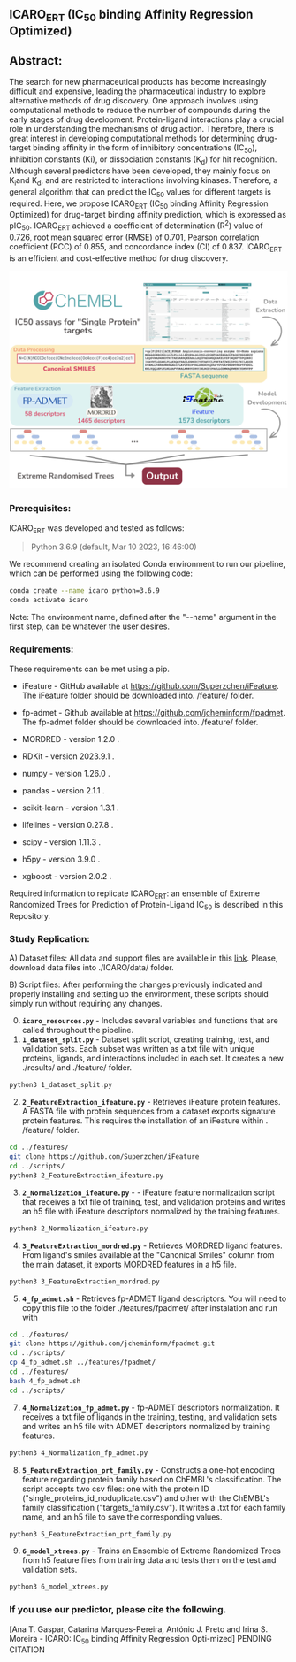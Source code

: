 ## ICARO<sub>ERT</sub> (IC<sub>50</sub> binding Affinity Regression Optimized)

## Abstract: 
The search for new pharmaceutical products has become increasingly difficult and expensive, leading the pharmaceutical industry to explore alternative methods of drug discovery. One approach involves using computational methods to reduce the number of compounds during the early stages of drug development. Protein-ligand interactions play a crucial role in understanding the mechanisms of drug action. Therefore, there is great interest in developing computational methods for determining drug-target binding affinity in the form of inhibitory concentrations (IC<sub>50</sub>), inhibition constants (Ki), or dissociation constants (K<sub>d</sub>) for hit recognition. Although several predictors have been developed, they mainly focus on K<sub>i</sub>and K<sub>d</sub>, and are restricted to interactions involving kinases. Therefore, a general algorithm that can predict the IC<sub>50</sub> values for different targets is required. Here, we propose ICARO<sub>ERT</sub> (IC<sub>50</sub> binding Affinity Regression Optimized) for drug-target binding affinity prediction, which is expressed as pIC<sub>50</sub>. ICARO<sub>ERT</sub> achieved a coefficient of determination (R<sup>2</sup>) value of 0.726, root mean squared error (RMSE) of 0.701, Pearson correlation coefficient (PCC) of 0.855, and concordance index (CI) of 0.837. ICARO<sub>ERT</sub> is an efficient and cost-effective method for drug discovery.

![Graphical Abstract](Graphical_Abstract.png)⁩

### Prerequisites:
ICARO<sub>ERT</sub> was developed and tested as follows:
> Python 3.6.9 (default, Mar 10 2023, 16:46:00)

We recommend creating an isolated Conda environment to run our pipeline, which can be performed using the following code:
```bash
conda create --name icaro python=3.6.9
conda activate icaro
```
Note: The environment name, defined after the "--name" argument in the first step, can be whatever the user desires.

### Requirements:
These requirements can be met using a pip.

* iFeature - GitHub available at https://github.com/Superzchen/iFeature. The iFeature folder should be downloaded into. /feature/ folder.

* fp-admet - Github available at https://github.com/jcheminform/fpadmet. The fp-admet folder should be downloaded into. /feature/ folder.
  
* MORDRED - version 1.2.0 .
* RDKit - version 2023.9.1 .
* numpy - version 1.26.0 .
* pandas - version 2.1.1 .
* scikit-learn - version 1.3.1 .
* lifelines - version 0.27.8 .
* scipy - version 1.11.3 .
* h5py - version 3.9.0 .
* xgboost - version 2.0.2 .


Required information to replicate ICARO<sub>ERT</sub>: an ensemble of Extreme Randomized Trees for Prediction of Protein-Ligand IC<sub>50</sub> is described in this Repository.

### Study Replication:
A) Dataset files: All data and support files are available in this [link](https://www.dropbox.com/scl/fo/zfb4syff5vpmbdwvfjzzg/h?rlkey=fxk58b0fvcrqw8ktfpyv7ndoj&dl=0). 
   Please, download data files into ./ICARO/data/ folder.

B) Script files:
After performing the changes previously indicated and properly installing and setting up the environment, these scripts should simply run without requiring any changes.

 0) **```icaro_resources.py```** - Includes several variables and functions that are called throughout the pipeline.
 1) **```1_dataset_split.py```** - Dataset split script, creating training, test, and validation sets. Each subset was written as a txt file with unique proteins, ligands, and interactions included in each set. It creates a new ./results/ and ./feature/ folder.

```bash
python3 1_dataset_split.py
```

 2) **```2_FeatureExtraction_ifeature.py```** - Retrieves iFeature protein features. A FASTA file with protein sequences from a dataset exports signature protein features. This requires the installation of an iFeature within . /feature/ folder.

```bash
cd ../features/
git clone https://github.com/Superzchen/iFeature
cd ../scripts/
python3 2_FeatureExtraction_ifeature.py
```
 3) **```2_Normalization_ifeature.py```** - - iFeature feature normalization script that receives a txt file of training, test, and validation proteins and writes an h5 file with iFeature descriptors normalized by the training features.

```bash
python3 2_Normalization_ifeature.py
```

 4) **```3_FeatureExtraction_mordred.py```** - Retrieves MORDRED ligand features. From ligand's smiles available at the "Canonical Smiles" column from the main dataset, it exports MORDRED features in a h5 file.

```bash
python3 3_FeatureExtraction_mordred.py
```

 5) **```4_fp_admet.sh```** - Retrieves fp-ADMET ligand descriptors. You will need to copy this file to the folder ./features/fpadmet/ after instalation and run with
```bash
cd ../features/
git clone https://github.com/jcheminform/fpadmet.git
cd ../scripts/
cp 4_fp_admet.sh ../features/fpadmet/
cd ../features/
bash 4_fp_admet.sh
cd ../scripts/
```

 7) **```4_Normalization_fp_admet.py```** - fp-ADMET descriptors normalization. It receives a txt file of ligands in the training, testing, and validation sets and writes an h5 file with ADMET descriptors normalized by training features.

```bash
python3 4_Normalization_fp_admet.py
```

 8) **```5_FeatureExtraction_prt_family.py```** - Constructs a one-hot encoding feature regarding protein family based on ChEMBL's classification. The script accepts two csv files: one with the protein ID ("single_proteins_id_noduplicate.csv") and other with the ChEMBL's family classification ("targets_family.csv"). It writes a .txt for each family name, and an h5 file to save the corresponding values.

```bash
python3 5_FeatureExtraction_prt_family.py
```

 9)  **```6_model_xtrees.py```** - Trains an Ensemble of Extreme Randomized Trees from h5 feature files from training data and tests them on the test and validation sets.
```bash
python3 6_model_xtrees.py
```

### If you use our predictor, please cite the following.

[Ana T. Gaspar, Catarina Marques-Pereira, António J. Preto and Irina S. Moreira - ICARO: IC<sub>50</sub> binding Affinity Regression Opti-mized] PENDING CITATION
